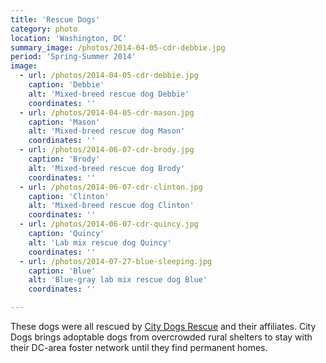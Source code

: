 ```yaml
---
title: 'Rescue Dogs'
category: photo
location: 'Washington, DC'
summary_image: /photos/2014-04-05-cdr-debbie.jpg
period: 'Spring-Summer 2014'
image:
  - url: /photos/2014-04-05-cdr-debbie.jpg
    caption: 'Debbie'
    alt: 'Mixed-breed rescue dog Debbie'
    coordinates: ''
  - url: /photos/2014-04-05-cdr-mason.jpg
    caption: 'Mason'
    alt: 'Mixed-breed rescue dog Mason'
    coordinates: ''
  - url: /photos/2014-06-07-cdr-brody.jpg
    caption: 'Brody'
    alt: 'Mixed-breed rescue dog Brody'
    coordinates: ''
  - url: /photos/2014-06-07-cdr-clinton.jpg
    caption: 'Clinton'
    alt: 'Mixed-breed rescue dog Clinton'
    coordinates: ''   
  - url: /photos/2014-06-07-cdr-quincy.jpg
    caption: 'Quincy'
    alt: 'Lab mix rescue dog Quincy'
    coordinates: ''   
  - url: /photos/2014-07-27-blue-sleeping.jpg
    caption: 'Blue'
    alt: 'Blue-gray lab mix rescue dog Blue'
    coordinates: ''        

---
```


These dogs were all rescued by [City Dogs Rescue](http://www.citydogsrescuedc.org/) and their affiliates. City Dogs brings adoptable dogs from overcrowded rural shelters to stay with their DC-area foster network until they find permanent homes.
